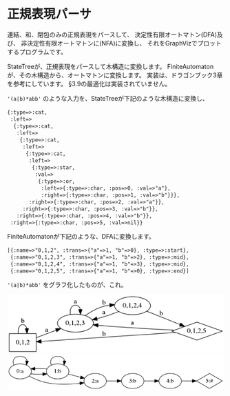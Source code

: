 # 正規表現パーサ

連結、和、閉包のみの正規表現をパースして、
決定性有限オートマトン(DFA)及び、
非決定性有限オートマトンに(NFA)に変換し、
それをGraphVizでプロットするプログラムです。

StateTreeが、正規表現をパースして木構造に変換します。
FiniteAutomatonが、その木構造から、オートマトンに変換します。
実装は、ドラゴンブック3章を参考にしています。
§3.9の最適化は実装されていません。

`'(a|b)*abb'` のような入力を、StateTreeが下記のような木構造に変換し、

```
{:type=>:cat,
 :left=>
  {:type=>:cat,
   :left=>
    {:type=>:cat,
     :left=>
      {:type=>:cat,
       :left=>
        {:type=>:star,
         :val=>
          {:type=>:or,
           :left=>{:type=>:char, :pos=>0, :val=>"a"},
           :right=>{:type=>:char, :pos=>1, :val=>"b"}}},
       :right=>{:type=>:char, :pos=>2, :val=>"a"}},
     :right=>{:type=>:char, :pos=>3, :val=>"b"}},
   :right=>{:type=>:char, :pos=>4, :val=>"b"}},
 :right=>{:type=>:char, :pos=>5, :val=>nil}}
```

FiniteAutomatonが下記のような、DFAに変換します。

```
[{:name=>"0,1,2", :trans=>{"a"=>1, "b"=>0}, :type=>:start},
 {:name=>"0,1,2,3", :trans=>{"a"=>1, "b"=>2}, :type=>:mid},
 {:name=>"0,1,2,4", :trans=>{"a"=>1, "b"=>3}, :type=>:mid},
 {:name=>"0,1,2,5", :trans=>{"a"=>1, "b"=>0}, :type=>:end}]
```

`'(a|b)*abb'` をグラフ化したものが、これ。

![](dfa.png)
![](nfa.png)
